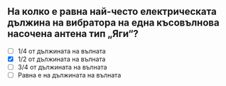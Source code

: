 ## На колко е равна най-често електрическата дължина на вибратора на една късовълнова насочена антена тип „Яги“?

<!-- Верният отговор е отбелязан с [X] -->

- [ ] 1/4 от дължината на вълната
- [X] 1/2 от дължината на вълната
- [ ] 3/4 от дължината на вълната
- [ ] Равна е на дължината на вълната

